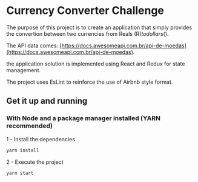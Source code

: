 # Currency Converter Challenge

The purpose of this project is to create an application that simply provides the convertion
between two currencies from Reals (R$) to dollars ($).

The API data comes: [https://docs.awesomeapi.com.br/api-de-moedas](https://docs.awesomeapi.com.br/api-de-moedas).

the application solution is implemented using React and Redux for state management.

The project uses EsLint to reinforce the use of Airbnb style format.

## Get it up and running

### With Node and a package manager installed (YARN recommended)

1 - Install the dependencies

```bash
yarn install
```

2 - Execute the project

```bash
yarn start
```
